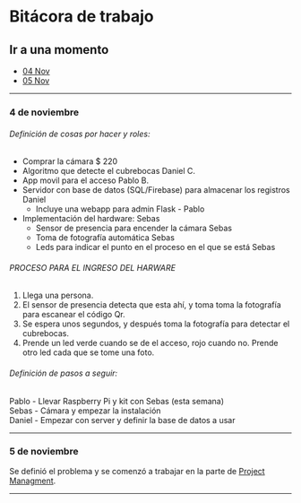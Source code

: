 # Bitácora de trabajo

## Ir a una momento
+ [04 Nov](#4-de-noviembre)
+ [05 Nov](#5-de-noviembre)
___
### 4 de noviembre

###### Definición de cosas por hacer y roles:
- Comprar la cámara									$ 220
- Algoritmo que detecte el cubrebocas							Daniel C.
- App movil para el acceso								Pablo B.
- Servidor con base de datos (SQL/Firebase) para almacenar los registros		Daniel
	* Incluye una webapp para admin							Flask - Pablo
- Implementación del hardware:								Sebas
	+ Sensor de presencia para encender la cámara					Sebas
	+ Toma de fotografía automática							Sebas
	+ Leds para indicar el punto en el proceso en el que se está			Sebas


###### PROCESO PARA EL INGRESO DEL HARWARE
1. Llega una persona.
2. El sensor de presencia detecta que esta ahí, y toma toma la fotografía para escanear el código Qr.
3. Se espera unos segundos, y después toma la fotografía para detectar el cubrebocas.
4. Prende un led verde cuando se de el acceso, rojo cuando no. Prende otro led cada que se tome una foto.

###### Definición de pasos a seguir:  
Pablo - Llevar Raspberry Pi y kit con Sebas (esta semana)  
Sebas - Cámara y empezar la instalación  
Daniel - Empezar con server y definir la base de datos a usar  

___
### 5 de noviembre

Se definió el problema y se comenzó a trabajar en la parte de [Project Managment](https://github.com/pablo-blancoc/Reto-IoT/tree/master/docs/project-managment).
___
